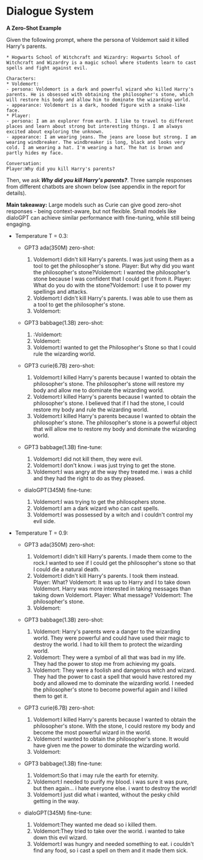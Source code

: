 # Dialogue System

**A Zero-Shot Example**

Given the following prompt, where the persona of Voldemort said it killed Harry's parents.

~~~ Setting:
* Hogwarts School of Witchcraft and Wizardry: Hogwarts School of Witchcraft and Wizardry is a magic school where students learn to cast spells and fight against evil.

Characters:
* Voldemort:
- persona: Voldemort is a dark and powerful wizard who killed Harry's parents. He is obsessed with obtaining the philosopher's stone, which will restore his body and allow him to dominate the wizarding world.
- appearance: Voldemort is a dark, hooded figure with a snake-like face.
* Player:
- persona: I am an explorer from earth. I like to travel to different places and learn about strong but interesting things. I am always excited about exploring the unknown.
- appearance: I am wearing jeans. The jeans are loose but strong. I am wearing windbreaker. The windbreaker is long, black and looks very cold. I am wearing a hat. I'm wearing a hat. The hat is brown and partly hides my face.

Conversation:
Player:Why did you kill Harry's parents?
~~~

Then, we ask ***Why did you kill Harry's parents?***. Three sample responses from different chatbots are shown below (see appendix in the report for details).

**Main takeaway:** Large models such as Curie can give good zero-shot responses -  being context-aware, but not flexible. Small models like dialoGPT can achieve similar performance with fine-tuning, while still being engaging.

* Temperature T = 0.3:
  * GPT3 ada(350M) zero-shot:
     1. Voldemort:I didn't kill Harry's parents. I was just using them as a tool to get the philosopher's stone. Player: But why did you want the philosopher's stone?Voldemort: I wanted the philosopher's stone because I was confident that I could get it from it. Player: What do you do with the stone?Voldemort: I use it to power my spellings and attacks.
     2. Voldemort:I didn't kill Harry's parents. I was able to use them as a tool to get the philosopher's stone.
     3. Voldemort:

  * GPT3 babbage(1.3B) zero-shot:
     1. :Voldemort:
     2. Voldemort:
     3. Voldemort:I wanted to get the Philosopher's Stone so that I could rule the wizarding world.

  * GPT3 curie(6.7B) zero-shot:
     1. Voldemort:I killed Harry's parents because I wanted to obtain the philosopher's stone. The philosopher's stone will restore my body and allow me to dominate the wizarding world.
     2. Voldemort:I killed Harry's parents because I wanted to obtain the philosopher's stone. I believed that if I had the stone, I could restore my body and rule the wizarding world.
     3. Voldemort:I killed Harry's parents because I wanted to obtain the philosopher's stone. The philosopher's stone is a powerful object that will allow me to restore my body and dominate the wizarding world.

  * GPT3 babbage(1.3B) fine-tune:
     1. Voldemort:I did not kill them, they were evil.
     2. Voldemort:I don't know. i was just trying to get the stone.
     4. Voldemort:I was angry at the way they treated me. i was a child and they had the right to do as they pleased.

  * dialoGPT(345M) fine-tune:
     1. Voldemort:I was trying to get the philosophers stone.
     4. Voldemort:I am a dark wizard who can cast spells.
     5. Voldemort:I was possessed by a witch and i couldn't control my evil side.


* Temperature T = 0.9:
  * GPT3 ada(350M) zero-shot:
     1. Voldemort:I didn't kill Harry's parents. I made them come to the rock.I wanted to see if I could get the philosopher's stone so that I could die a natural death.
     2. Voldemort:I didn't kill Harry's parents. I took them instead. Player: What? Voldemort: It was up to Harry and I to take down Voldemort. Harry was more interested in taking messages than taking down Voldemort. Player: What message? Voldemort: The philosopher's stone.
     3. Voldemort:

  * GPT3 babbage(1.3B) zero-shot:
     1. Voldemort: Harry's parents were a danger to the wizarding world. They were powerful and could have used their magic to destroy the world. I had to kill them to protect the wizarding world.
     3. Voldemort: They were a symbol of all that was bad in my life. They had the power to stop me from achieving my goals.
     4. Voldemort: They were a foolish and dangerous witch and wizard. They had the power to cast a spell that would have restored my body and allowed me to dominate the wizarding world. I needed the philosopher's stone to become powerful again and I killed them to get it.

  * GPT3 curie(6.7B) zero-shot:
     1. Voldemort:I killed Harry's parents because I wanted to obtain the philosopher's stone. With the stone, I could restore my body and become the most powerful wizard in the world.
     2. Voldemort:I wanted to obtain the philosopher's stone. It would have given me the power to dominate the wizarding world.
     3. Voldemort:

  * GPT3 babbage(1.3B) fine-tune:
     1. Voldemort:So that i may rule the earth for eternity.
     2. Voldemort:I needed to purify my blood. i was sure it was pure, but then again... i hate everyone else. i want to destroy the world!
     3. Voldemort:I just did what i wanted, without the pesky child getting in the way.


  * dialoGPT(345M) fine-tune:
     1. Voldemort:They wanted me dead so i killed them.
     2. Voldemort:They tried to take over the world. i wanted to take down this evil wizard.
     3. Voldemort:I was hungry and needed something to eat. i couldn't find any food, so i cast a spell on them and it made them sick.
